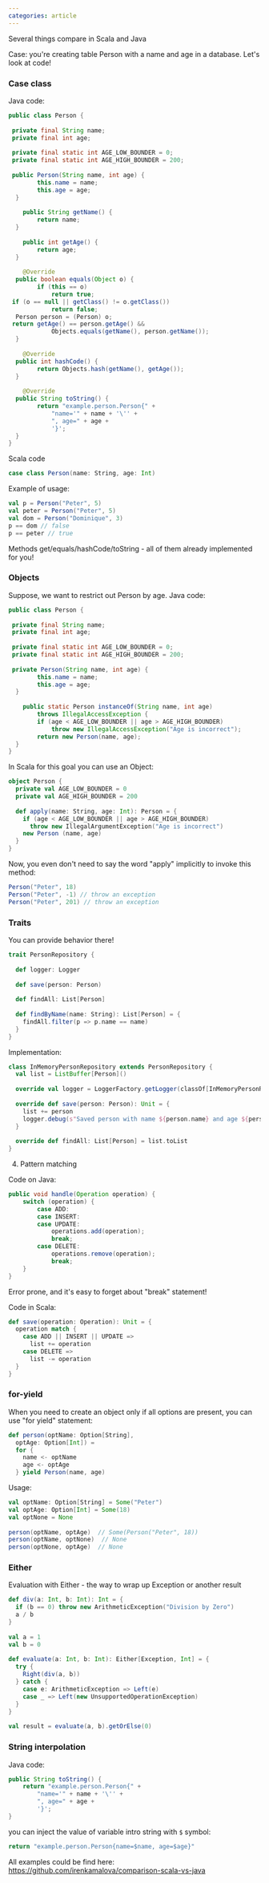 ```yaml
---  
categories: article  
---  
```

Several things compare in Scala and Java

Case: you're creating table Person with a name and age in a database. Let's look at code!

### Case class

Java code:
```java
public class Person {  
  
 private final String name;  
 private final int age;  
  
 private final static int AGE_LOW_BOUNDER = 0;  
 private final static int AGE_HIGH_BOUNDER = 200;  
  
 public Person(String name, int age) {  
        this.name = name;  
        this.age = age;  
  }  
  
    public String getName() {  
        return name;  
  }  
  
    public int getAge() {  
        return age;  
  }  
  
    @Override  
  public boolean equals(Object o) {  
        if (this == o)  
            return true;  
 if (o == null || getClass() != o.getClass())  
            return false;  
  Person person = (Person) o;  
 return getAge() == person.getAge() &&  
            Objects.equals(getName(), person.getName());  
  }  
  
    @Override  
  public int hashCode() {  
        return Objects.hash(getName(), getAge());  
  }  
  
    @Override  
  public String toString() {  
        return "example.person.Person{" +  
            "name='" + name + '\'' +  
            ", age=" + age +  
            '}';  
  }  
}
```

Scala code
```scala
case class Person(name: String, age: Int)
```

Example of usage:

```scala
val p = Person("Peter", 5)  
val peter = Person("Peter", 5)  
val dom = Person("Dominique", 3)  
p == dom // false  
p == peter // true
```

Methods get/equals/hashCode/toString - all of them already implemented for you!

### Objects

Suppose, we want to restrict out Person by age.
Java code:
```java
public class Person {  
  
 private final String name;  
 private final int age;  
  
 private final static int AGE_LOW_BOUNDER = 0;  
 private final static int AGE_HIGH_BOUNDER = 200;  
  
 private Person(String name, int age) {  
        this.name = name;  
        this.age = age;  
  }  
  
    public static Person instanceOf(String name, int age)  
        throws IllegalAccessException {  
        if (age < AGE_LOW_BOUNDER || age > AGE_HIGH_BOUNDER)  
            throw new IllegalAccessException("Age is incorrect");  
        return new Person(name, age);  
  }
}
```
In Scala for this goal you can use an Object:
```scala
object Person {  
  private val AGE_LOW_BOUNDER = 0  
  private val AGE_HIGH_BOUNDER = 200  
  
  def apply(name: String, age: Int): Person = {  
    if (age < AGE_LOW_BOUNDER || age > AGE_HIGH_BOUNDER)  
      throw new IllegalArgumentException("Age is incorrect")  
    new Person (name, age)  
  }  
}
```
Now, you even don't need to say the word "apply" implicitly to invoke this method:
```scala
Person("Peter", 18)  
Person("Peter", -1) // throw an exception 
Person("Peter", 201) // throw an exception
```

### Traits
 
You can provide behavior there!

```scala
trait PersonRepository {  
  
  def logger: Logger  
  
  def save(person: Person)  
  
  def findAll: List[Person]  
  
  def findByName(name: String): List[Person] = {  
    findAll.filter(p => p.name == name)  
  }  
}
```
Implementation:

```scala
class InMemoryPersonRepository extends PersonRepository {  
  val list = ListBuffer[Person]()  
  
  override val logger = LoggerFactory.getLogger(classOf[InMemoryPersonRepository])  
  
  override def save(person: Person): Unit = {  
    list += person  
    logger.debug(s"Saved person with name ${person.name} and age ${person.age}")  
  }  
  
  override def findAll: List[Person] = list.toList  
}
```

4. Pattern matching

Code on Java:

```java
public void handle(Operation operation) {  
    switch (operation) {  
        case ADD:  
        case INSERT:  
        case UPDATE:  
            operations.add(operation);  
			break; 
		case DELETE:  
            operations.remove(operation);  
		    break;  
	}  
}
```
Error prone, and it's easy to forget about "break" statement!

Code in Scala:
```scala
def save(operation: Operation): Unit = {  
  operation match {  
    case ADD || INSERT || UPDATE =>  
      list += operation  
    case DELETE =>  
      list -= operation  
  }  
}
```

### for-yield 

When you need to create an object only if all options are present, you can use "for yield" statement:

```scala
def person(optName: Option[String],  
  optAge: Option[Int]) =  
  for {  
    name <- optName  
    age <- optAge  
  } yield Person(name, age)
```
Usage:
```scala
val optName: Option[String] = Some("Peter")  
val optAge: Option[Int] = Some(18)  
val optNone = None  
  
person(optName, optAge)  // Some(Person("Peter", 18))
person(optName, optNone)  // None
person(optNone, optAge)  // None
```

### Either

Evaluation with Either - the way to wrap up Exception or another result
```scala
def div(a: Int, b: Int): Int = {  
  if (b == 0) throw new ArithmeticException("Division by Zero")  
  a / b  
}  
  
val a = 1  
val b = 0  
  
def evaluate(a: Int, b: Int): Either[Exception, Int] = {  
  try {  
    Right(div(a, b))  
  } catch {  
    case e: ArithmeticException => Left(e)  
    case _ => Left(new UnsupportedOperationException)  
  }  
}  
  
val result = evaluate(a, b).getOrElse(0)
```

### String interpolation
Java code:
```java
public String toString() {  
    return "example.person.Person{" +  
        "name='" + name + '\'' +  
        ", age=" + age +  
        '}';  
}
```
you can inject the value of variable intro string with `$` symbol: 
```scala
return "example.person.Person{name=$name, age=$age}"
```


All examples could be find here: https://github.com/irenkamalova/comparison-scala-vs-java